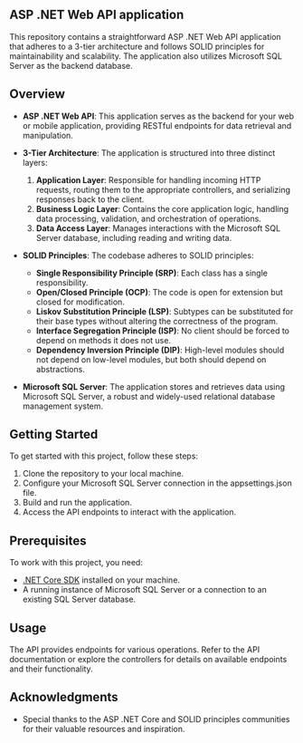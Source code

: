 ## ASP .NET Web API application
This repository contains a straightforward ASP .NET Web API application that adheres to a 3-tier architecture and follows SOLID principles for maintainability and scalability. The application also utilizes Microsoft SQL Server as the backend database.

## Overview

-   **ASP .NET Web API**: This application serves as the backend for your web or mobile application, providing RESTful endpoints for data retrieval and manipulation.
    
-   **3-Tier Architecture**: The application is structured into three distinct layers:
    
    1.  **Application Layer**: Responsible for handling incoming HTTP requests, routing them to the appropriate controllers, and serializing responses back to the client.
    2.  **Business Logic Layer**: Contains the core application logic, handling data processing, validation, and orchestration of operations.
    3.  **Data Access Layer**: Manages interactions with the Microsoft SQL Server database, including reading and writing data.
-   **SOLID Principles**: The codebase adheres to SOLID principles:
    
    -   **Single Responsibility Principle (SRP)**: Each class has a single responsibility.
    -   **Open/Closed Principle (OCP)**: The code is open for extension but closed for modification.
    -   **Liskov Substitution Principle (LSP)**: Subtypes can be substituted for their base types without altering the correctness of the program.
    -   **Interface Segregation Principle (ISP)**: No client should be forced to depend on methods it does not use.
    -   **Dependency Inversion Principle (DIP)**: High-level modules should not depend on low-level modules, but both should depend on abstractions.
-   **Microsoft SQL Server**: The application stores and retrieves data using Microsoft SQL Server, a robust and widely-used relational database management system.
    

## Getting Started

To get started with this project, follow these steps:

1.  Clone the repository to your local machine.
2.  Configure your Microsoft SQL Server connection in the appsettings.json file.
3.  Build and run the application.
4.  Access the API endpoints to interact with the application.

## Prerequisites

To work with this project, you need:

-   [.NET Core SDK](https://dotnet.microsoft.com/download) installed on your machine.
-   A running instance of Microsoft SQL Server or a connection to an existing SQL Server database.

## Usage

The API provides endpoints for various operations. Refer to the API documentation or explore the controllers for details on available endpoints and their functionality.

## Acknowledgments

-   Special thanks to the ASP .NET Core and SOLID principles communities for their valuable resources and inspiration.